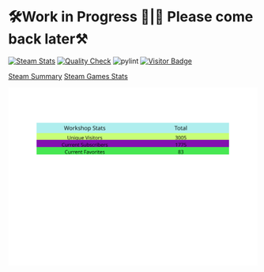 # 🛠️Work in Progress 🚧|🚧 Please come back later⚒️
[![Steam Stats](https://github.com/Nicconike/Steam-Stats/actions/workflows/steam-stats.yml/badge.svg)](https://github.com/Nicconike/Steam-Stats/actions/workflows/steam-stats.yml)
[![Quality Check](https://github.com/Nicconike/Steam-Stats/actions/workflows/quality-check.yml/badge.svg)](https://github.com/Nicconike/Steam-Stats/actions/workflows/quality-check.yml)
![pylint](https://img.shields.io/badge/PyLint-10.00-brightgreen?logo=python&logoColor=white)
[![Visitor Badge](https://badges.pufler.dev/visits/nicconike/steam-stats)](https://badges.pufler.dev)

<!-- Steam-Stats start -->
[Steam Summary](https://github.com/Nicconike/Steam-Stats/blob/master/assets/steam_summary.html?sanitize=true)
[Steam Games Stats](https://github.com/Nicconike/Steam-Stats/blob/master/assets/recently_played_games.html?sanitize=true)
<!-- Steam-Stats end -->

<!-- Steam-Workshop start -->
![Steam Workshop Stats](https://github.com/Nicconike/Steam-Stats/blob/master/assets/steam_workshop_stats.svg?sanitize=true)
<!-- Steam-Workshop end -->
